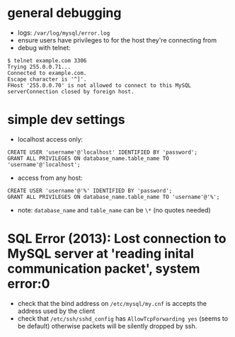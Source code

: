 # general debugging
- logs: `/var/log/mysql/error.log`
- ensure users have privileges to for the host they're connecting from
- debug with telnet:
```
$ telnet example.com 3306
Trying 255.0.0.71...
Connected to example.com.
Escape character is '^]'.
FHost '255.0.0.70' is not allowed to connect to this MySQL serverConnection closed by foreign host.
```

# simple dev settings
- localhost access only:
```
CREATE USER 'username'@'localhost' IDENTIFIED BY 'password';
GRANT ALL PRIVILEGES ON database_name.table_name TO 'username'@'localhost';
```
- access from any host:
```
CREATE USER 'username'@'%' IDENTIFIED BY 'password';
GRANT ALL PRIVILEGES ON database_name.table_name TO 'username'@'%';
```
- note: `database_name` and `table_name` can be `\*` (no quotes needed)


# SQL Error (2013): Lost connection to MySQL server at 'reading inital communication packet', system error:0
- check that the bind address on `/etc/mysql/my.cnf` is accepts the address
  used by the client
- check that `/etc/ssh/sshd_config` has `AllowTcpForwarding yes` (seems to be
  default) otherwise packets will be silently dropped by ssh.
